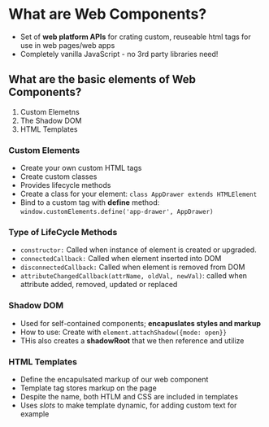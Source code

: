 # What are Web Components?

- Set of **web platform APIs** for crating custom, reuseable html tags for use in web pages/web apps
- Completely vanilla JavaScript - no 3rd party libraries need!

## What are the basic elements of Web Components?

1. Custom Elemetns
2. The Shadow DOM
3. HTML Templates

### Custom Elements

- Create your own custom HTML tags
- Create custom classes
- Provides lifecycle methods
- Create a class for your element: `class AppDrawer extends HTMLElement`
- Bind to a custom tag with **define** method: `window.customElements.define('app-drawer', AppDrawer)`

### Type of LifeCycle Methods

- `constructor:` Called when instance of element is created or upgraded.
- `connectedCallback:` Called when element inserted into DOM
- `disconnectedCallback:` Called when element is removed from DOM
- `attributeChangedCallback(attrName, oldVal, newVal)`: called when attribute added, removed, updated or replaced

### Shadow DOM

- Used for self-contained components; **encapuslates styles and markup**
- How to use: Create with `element.attachShadow({mode: open}}`
- THis also creates a **shadowRoot** that we then reference and utilize

### HTML Templates

- Define the encapulsated markup of our web component
- Template tag stores markup on the page
- Despite the name, both HTLM and CSS are included in templates
- Uses _slots_ to make template dynamic, for adding custom text for example
